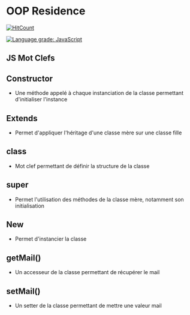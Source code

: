 # OOP Residence 

[![HitCount](http://hits.dwyl.com/Sigmanificient/https://githubcom/Sigmanificient/yb_js_oop_residence.svg)](http://hits.dwyl.com/Sigmanificient/https://githubcom/Sigmanificient/yb_js_oop_residence)

[![Language grade: JavaScript](https://img.shields.io/lgtm/grade/javascript/g/Sigmanificient/yb_js_oop_residence.svg?logo=lgtm&logoWidth=18)](https://lgtm.com/projects/g/Sigmanificient/yb_js_oop_residence/context:javascript)



## JS Mot Clefs

## Constructor
- Une méthode appelé à chaque instanciation de la classe permettant d'initialiser l'instance

## Extends
- Permet d'appliquer l'héritage d'une classe mère sur une classe fille

## class
- Mot clef permettant de définir la structure de la classe

## super
- Permet l'utilisation des méthodes de la classe mère, notamment son initialisation

## New
- Permet d'instancier la classe

## getMail()
- Un accesseur de la classe permettant de récupérer le mail

## setMail()
- Un setter de la classe permettant de mettre une valeur mail
